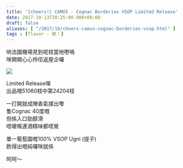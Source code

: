 ```yaml
---
title: '[cheers!] CAMUS - Cognac Borderies VSOP Limited Release'
date: 2017-10-13T20:25:00.000+08:00
draft: false
aliases: [ "/2017/10/cheers-camus-cognac-borderies-vsop.html" ]
tags : [flavor - 飲！]
---
```


响法國機場見到呢枝當地嘢喎  
咪開開心心拎佢返屋企囉  

![](/images/camuscognac.jpg)

Limited Release㗎  
出品嘅51060枝中第24204枝  
  
一打開就成陣香氣撲出嚟  
隻Cognac 40度嘅  
但係入口勁醇滑  
唔嗆喉連酒精味都唔覺  
  
單一葡萄園嘅100% VSOP Ugni (提子)  
飲得出嘅純囉咪就係  
  
呵呵～
